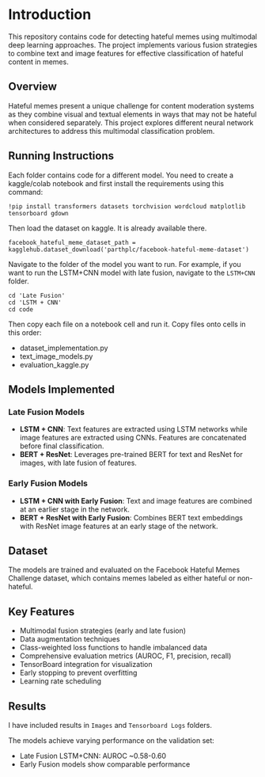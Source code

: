 # Introduction

This repository contains code for detecting hateful memes using multimodal deep learning approaches. The project implements various fusion strategies to combine text and image features for effective classification of hateful content in memes.

## Overview

Hateful memes present a unique challenge for content moderation systems as they combine visual and textual elements in ways that may not be hateful when considered separately. This project explores different neural network architectures to address this multimodal classification problem.

## Running Instructions

Each folder contains code for a different model. You need to create a kaggle/colab notebook and first install the requirements using this command:

```
!pip install transformers datasets torchvision wordcloud matplotlib tensorboard gdown
```
Then load the dataset on kaggle. It is already available there.

```
facebook_hateful_meme_dataset_path = kagglehub.dataset_download('parthplc/facebook-hateful-meme-dataset')
```
Navigate to the folder of the model you want to run.
For example, if you want to run the LSTM+CNN model with late fusion, navigate to the `LSTM+CNN` folder.

```
cd 'Late Fusion'
cd 'LSTM + CNN'
cd code
```

Then copy each file on a notebook cell and run it. Copy files onto cells in this order:

- dataset_implementation.py
- text_image_models.py
- evaluation_kaggle.py

## Models Implemented

### Late Fusion Models
- **LSTM + CNN**: Text features are extracted using LSTM networks while image features are extracted using CNNs. Features are concatenated before final classification.
- **BERT + ResNet**: Leverages pre-trained BERT for text and ResNet for images, with late fusion of features.

### Early Fusion Models
- **LSTM + CNN with Early Fusion**: Text and image features are combined at an earlier stage in the network.
- **BERT + ResNet with Early Fusion**: Combines BERT text embeddings with ResNet image features at an early stage of the network.

## Dataset

The models are trained and evaluated on the Facebook Hateful Memes Challenge dataset, which contains memes labeled as either hateful or non-hateful.

## Key Features

- Multimodal fusion strategies (early and late fusion)
- Data augmentation techniques
- Class-weighted loss functions to handle imbalanced data
- Comprehensive evaluation metrics (AUROC, F1, precision, recall)
- TensorBoard integration for visualization
- Early stopping to prevent overfitting
- Learning rate scheduling

## Results


I have included results in `Images` and `Tensorboard Logs` folders.


The models achieve varying performance on the validation set:
- Late Fusion LSTM+CNN: AUROC ~0.58-0.60
- Early Fusion models show comparable performance
